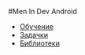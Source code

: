#Men In Dev Android
- [Обучение](https://github.com/Gonernyash/Midev-Android/education)
- [Задачки](https://github.com/Gonernyash/Midev-Android/tasks)
- [Библиотеки](https://github.com/Gonernyash/Midev-Android/instructions/libs)
